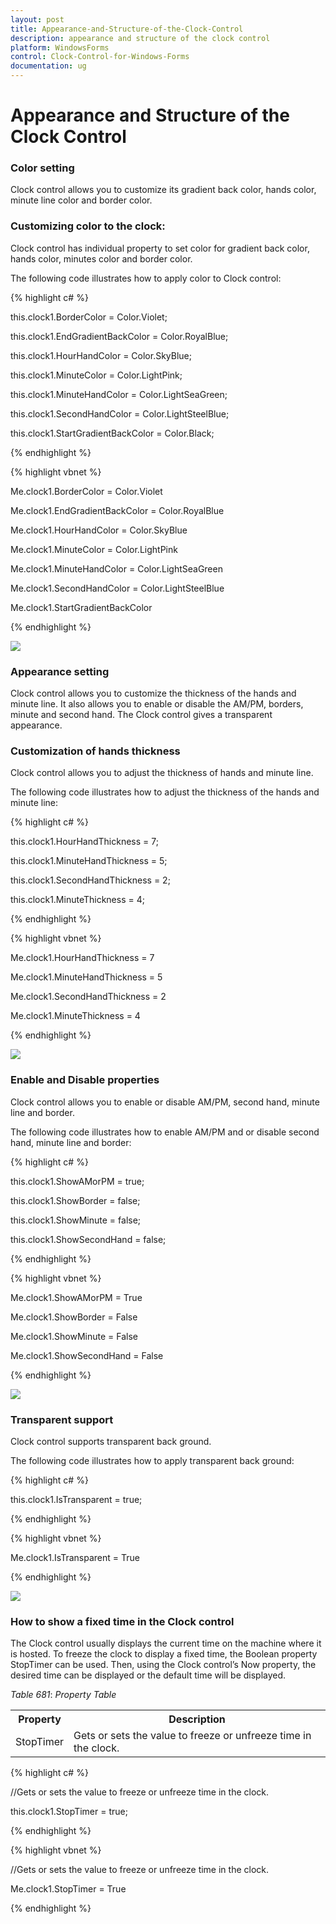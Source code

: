 ```yaml
---
layout: post
title: Appearance-and-Structure-of-the-Clock-Control
description: appearance and structure of the clock control
platform: WindowsForms
control: Clock-Control-for-Windows-Forms
documentation: ug
---
```


#  Appearance and Structure of the Clock Control

### Color setting

Clock control allows you to customize its gradient back color, hands color, minute line color and border color.

### Customizing color to the clock:

Clock control has individual property to set color for gradient back color, hands color, minutes color and border color.

The following code illustrates how to apply color to Clock control:

{% highlight c# %}

this.clock1.BorderColor = Color.Violet;

this.clock1.EndGradientBackColor = Color.RoyalBlue;

this.clock1.HourHandColor = Color.SkyBlue;

this.clock1.MinuteColor = Color.LightPink;

this.clock1.MinuteHandColor = Color.LightSeaGreen;

this.clock1.SecondHandColor = Color.LightSteelBlue;

this.clock1.StartGradientBackColor = Color.Black;

{% endhighlight %}

{% highlight vbnet %}

Me.clock1.BorderColor = Color.Violet

Me.clock1.EndGradientBackColor = Color.RoyalBlue

Me.clock1.HourHandColor = Color.SkyBlue

Me.clock1.MinuteColor = Color.LightPink

Me.clock1.MinuteHandColor = Color.LightSeaGreen

Me.clock1.SecondHandColor = Color.LightSteelBlue

Me.clock1.StartGradientBackColor

{% endhighlight %}

![](Overview_images/Overview_img95.png) 


### Appearance setting

Clock control allows you to customize the thickness of the hands and minute line. It also allows you to enable or disable the AM/PM, borders, minute and second hand. The Clock control gives a transparent appearance.

### Customization of hands thickness

Clock control allows you to adjust the thickness of hands and minute line.

The following code illustrates how to adjust the thickness of the hands and minute line:

{% highlight c# %}

this.clock1.HourHandThickness = 7;

this.clock1.MinuteHandThickness = 5;

this.clock1.SecondHandThickness = 2;

this.clock1.MinuteThickness = 4;

{% endhighlight %}

{% highlight vbnet %}

Me.clock1.HourHandThickness = 7

Me.clock1.MinuteHandThickness = 5

Me.clock1.SecondHandThickness = 2

Me.clock1.MinuteThickness = 4

{% endhighlight %}

![](Overview_images/Overview_img96.png) 



### Enable and Disable properties

Clock control allows you to enable or disable AM/PM, second hand, minute line and border.

The following code illustrates how to enable AM/PM and or disable second hand, minute line and border:

{% highlight c# %}

this.clock1.ShowAMorPM = true;

this.clock1.ShowBorder = false;

this.clock1.ShowMinute = false;

this.clock1.ShowSecondHand = false;

{% endhighlight %}

{% highlight vbnet %}

Me.clock1.ShowAMorPM = True

Me.clock1.ShowBorder = False

Me.clock1.ShowMinute = False

Me.clock1.ShowSecondHand = False

{% endhighlight %}

![](Overview_images/Overview_img97.png) 

### Transparent support

Clock control supports transparent back ground.

The following code illustrates how to apply transparent back ground:

{% highlight c# %}

this.clock1.IsTransparent = true;

{% endhighlight %}

{% highlight vbnet %}

Me.clock1.IsTransparent = True

{% endhighlight %}

![](Overview_images/Overview_img98.png)



### How to show a fixed time in the Clock control

The Clock control usually displays the current time on the machine where it is hosted. To freeze the clock to display a fixed time, the Boolean property StopTimer can be used. Then, using the Clock control’s Now property, the desired time can be displayed or the default time will be displayed.

_Table_ _681_: _Property Table_

<table>
<tr>
<th>
Property</th><th>
Description</th></tr>
<tr>
<td>
StopTimer</td><td>
Gets or sets the value to freeze or unfreeze time in the clock.</td></tr>
</table>


{% highlight c# %}

//Gets or sets the value to freeze or unfreeze time in the clock.

this.clock1.StopTimer = true;

{% endhighlight %}

{% highlight vbnet %}

//Gets or sets the value to freeze or unfreeze time in the clock.

Me.clock1.StopTimer = True

{% endhighlight %}

